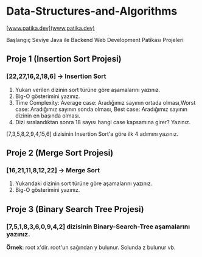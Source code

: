 # Data-Structures-and-Algorithms
[www.patika.dev](www.patika.dev)

Başlangıç Seviye Java ile Backend Web Development Patikası Projeleri

## Proje 1 (Insertion Sort Projesi)
### [22,27,16,2,18,6] -> Insertion Sort
1. Yukarı verilen dizinin sort türüne göre aşamalarını yazınız.
2. Big-O gösterimini yazınız.
3. Time Complexity: Average case: Aradığımız sayının ortada olması,Worst case: Aradığımız sayının sonda olması, Best case: Aradığımız sayının dizinin en başında olması.
4. Dizi sıralandıktan sonra 18 sayısı hangi case kapsamına girer? Yazınız.

[7,3,5,8,2,9,4,15,6] dizisinin Insertion Sort'a göre ilk 4 adımını yazınız.
## Proje 2 (Merge Sort Projesi)
### [16,21,11,8,12,22] -> Merge Sort
1. Yukarıdaki dizinin sort türüne göre aşamalarını yazınız.
2. Big-O gösterimini yazınız.

## Proje 3 (Binary Search Tree Projesi)
### [7,5,1,8,3,6,0,9,4,2] dizisinin Binary-Search-Tree aşamalarını yazınız.
**Örnek**: root x'dir. root'un sağından y bulunur. Solunda z bulunur vb.


